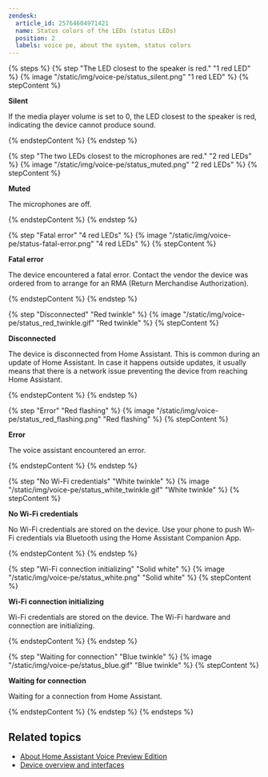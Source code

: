 ```yaml
---
zendesk:
  article_id: 25764604971421
  name: Status colors of the LEDs (status LEDs)
  position: 2
  labels: voice pe, about the system, status colors
---
```


{% steps %}
{% step "The LED closest to the speaker is red." "1 red LED" %}
{% image "/static/img/voice-pe/status_silent.png" "1 red LED" %}
{% stepContent %}

**Silent**

If the media player volume is set to 0, the LED closest to the speaker is red, indicating the device cannot produce sound.

{% endstepContent %}
{% endstep %}

{% step "The two LEDs closest to the microphones are red." "2 red LEDs" %}
{% image "/static/img/voice-pe/status_muted.png" "2 red LEDs" %}
{% stepContent %}

**Muted**

The microphones are off.

{% endstepContent %}
{% endstep %}

{% step "Fatal error" "4 red LEDs" %}
{% image "/static/img/voice-pe/status-fatal-error.png" "4 red LEDs" %}
{% stepContent %}

**Fatal error**

The device encountered a fatal error. Contact the vendor the device was ordered from to arrange for an RMA (Return Merchandise Authorization).

{% endstepContent %}
{% endstep %}

{% step "Disconnected" "Red twinkle" %}
{% image "/static/img/voice-pe/status_red_twinkle.gif" "Red twinkle" %}
{% stepContent %}

**Disconnected**

The device is disconnected from Home Assistant. This is common during an update of Home Assistant. In case it happens outside updates, it usually means that there is a network issue preventing the device from reaching Home Assistant.

{% endstepContent %}
{% endstep %}

{% step "Error" "Red flashing" %}
{% image "/static/img/voice-pe/status_red_flashing.png" "Red flashing" %}
{% stepContent %}

**Error**

The voice assistant encountered an error.

{% endstepContent %}
{% endstep %}

{% step "No Wi-Fi credentials" "White twinkle" %}
{% image "/static/img/voice-pe/status_white_twinkle.gif" "White twinkle" %}
{% stepContent %}

**No Wi-Fi credentials**

No Wi-Fi credentials are stored on the device. Use your phone to push Wi-Fi credentials via Bluetooth using the Home Assistant Companion App.

{% endstepContent %}
{% endstep %}

{% step "Wi-Fi connection initializing" "Solid white" %}
{% image "/static/img/voice-pe/status_white.png" "Solid white" %}
{% stepContent %}

**Wi-Fi connection initializing**

Wi-Fi credentials are stored on the device. The Wi-Fi hardware and connection are initializing.

{% endstepContent %}
{% endstep %}

{% step "Waiting for connection" "Blue twinkle" %}
{% image "/static/img/voice-pe/status_blue.gif" "Blue twinkle" %}
{% stepContent %}

**Waiting for connection**

Waiting for a connection from Home Assistant.

{% endstepContent %}
{% endstep %}
{% endsteps %}

## Related topics

- [About Home Assistant Voice Preview Edition](/hc/en-us/articles/25764286546717)
- [Device overview and interfaces](/hc/en-us/articles/25764488568605)